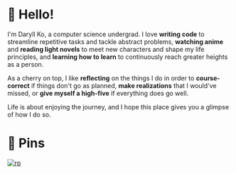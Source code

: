# 🙂 Hello!

I'm Daryll Ko, a computer science undergrad. I love **writing code** to streamline repetitive tasks and tackle abstract problems, **watching anime** and **reading light novels** to meet new characters and shape my life principles, and **learning how to learn** to continuously reach greater heights as a person.

As a cherry on top, I like **reflecting** on the things I do in order to **course-correct** if things don't go as planned, **make realizations** that I would've missed, or **give myself a high-five** if everything does go well.

Life is about enjoying the journey, and I hope this place gives you a glimpse of how I do so.

# 📌 Pins

[![rp](https://github-readme-stats.vercel.app/api/pin/?username=daryll-ko&repo=rp&show_owner=true&theme=highcontrast)](https://github.com/daryll-ko/rp)
